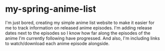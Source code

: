 # my-spring-anime-list
I'm just bored, creating my simple anime list website to make it easier for me to track information on released anime episodes. I'm adding release dates next to the episodes so I know how far along the episodes of the anime I'm currently following have progressed.
And also, I'm including links to watch/download each anime episode alongside.

